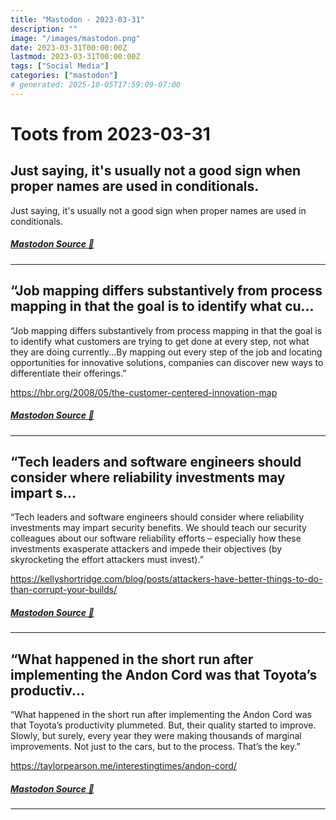 ```yaml
---
title: "Mastodon - 2023-03-31"
description: ""
image: "/images/mastodon.png"
date: 2023-03-31T00:00:00Z
lastmod: 2023-03-31T00:00:00Z
tags: ["Social Media"]
categories: ["mastodon"]
# generated: 2025-10-05T17:59:09-07:00
---
```


# Toots from 2023-03-31

## Just saying, it's usually not a good sign when proper names are used in conditionals.

Just saying, it's usually not a good sign when proper names are used in conditionals.

##### [Mastodon Source 🐘](https://hachyderm.io/@mweagle/110119882391691477)

---

## “Job mapping differs substantively from process mapping in that the goal is to identify what cu...

“Job mapping differs substantively from process mapping in that the goal is to identify what customers are trying to get done at every step, not what they are doing currently...By mapping out every step of the job and locating opportunities for innovative solutions, companies can discover new ways to differentiate their offerings.”

<https://hbr.org/2008/05/the-customer-centered-innovation-map>

##### [Mastodon Source 🐘](https://hachyderm.io/@mweagle/110116141868753785)

---

## “Tech leaders and software engineers should consider where reliability investments may impart s...

“Tech leaders and software engineers should consider where reliability investments may impart security benefits. We should teach our security colleagues about our software reliability efforts – especially how these investments exasperate attackers and impede their objectives (by skyrocketing the effort attackers must invest).”

<https://kellyshortridge.com/blog/posts/attackers-have-better-things-to-do-than-corrupt-your-builds/>

##### [Mastodon Source 🐘](https://hachyderm.io/@mweagle/110116057859383322)

---

## “What happened in the short run after implementing the Andon Cord was that Toyota’s productiv...

“What happened in the short run after implementing the Andon Cord was that Toyota’s productivity plummeted. But, their quality started to improve. Slowly, but surely, every year they were making thousands of marginal improvements. Not just to the cars, but to the process. That’s the key.”

<https://taylorpearson.me/interestingtimes/andon-cord/>

##### [Mastodon Source 🐘](https://hachyderm.io/@mweagle/110115499265077556)

---

